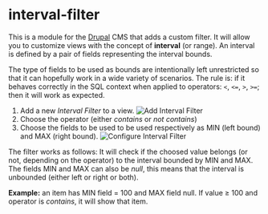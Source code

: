 # interval-filter

This is a module for the [Drupal](https://www.drupal.org/) CMS that adds a custom filter. It will allow you to customize views with the concept of **interval** (or range). An interval is defined by a pair of fields representing the interval bounds.

The type of fields to be used as bounds are intentionally left unrestricted so that it can hopefully work in a wide variety of scenarios. The rule is: if it behaves correctly in the SQL context when applied to operators: `<`, `<=`, `>`, `>=`; then it will work as expected.
1) Add a new *Interval Filter* to a view.
![Add Interval Filter](https://user-images.githubusercontent.com/14260975/41561660-cbb45ffa-734a-11e8-8630-3778c7bc5b2e.png)
2) Choose the operator (either *contains* or *not contains*)
3) Choose the fields to be used to be used respectively as MIN (left bound) and MAX (right bound).
![Configure Interval Filter](https://user-images.githubusercontent.com/14260975/41561711-efe0f816-734a-11e8-920c-81fbee20d93b.png)

The filter works as follows: It will check if the choosed value belongs (or not, depending on the operator) to the interval bounded by MIN and MAX. The fields MIN and MAX can also be *null*, this means that the interval is unbounded (either left or right or both).

**Example:** an item has MIN field = 100 and MAX field null. If value ≥ 100 and operator is *contains*, it will show that item.
